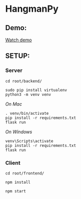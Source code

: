 # HangmanPy

## Demo:

[Watch demo](https://www.youtube.com/watch?v=ps3Gnq9CrNk&feature=youtu.be)

## SETUP:

### Server

```
cd root/backend/
```

```
sudo pip install virtualenv
python3 -m venv venv

```

_On Mac_

```
. venv/bin/activate
pip install -r requirements.txt
flask run
```

_On Windows_

```
venv\Scripts\activate
pip install -r requirements.txt
flask run
```

### Client

```
cd root/frontend/
```

`npm install`

`npm start`
